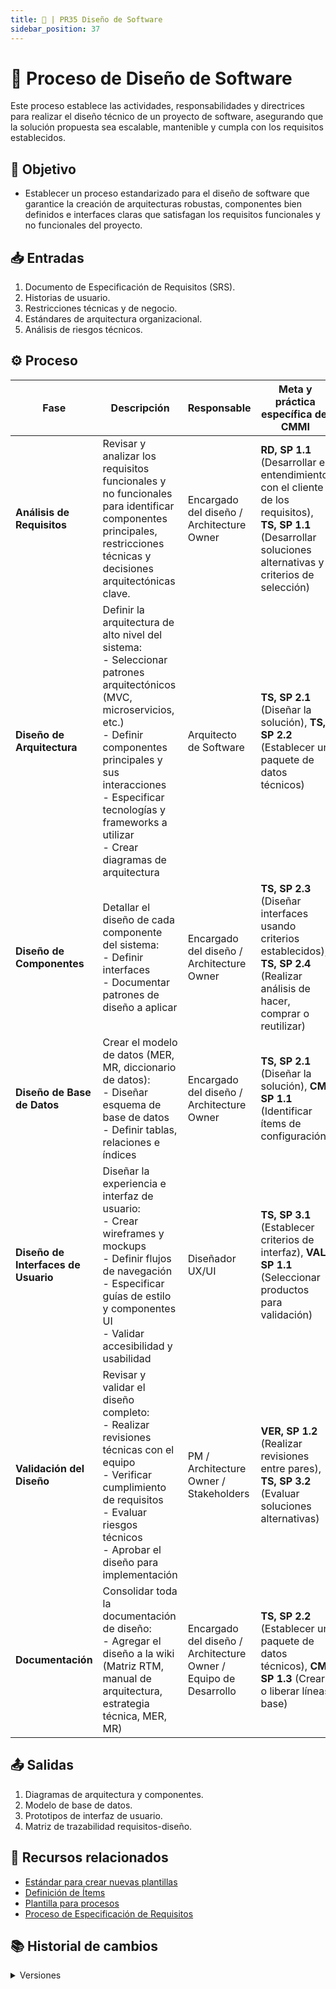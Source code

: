 ```yaml
---
title: 📐 | PR35 Diseño de Software
sidebar_position: 37
---
```


# 📐 Proceso de Diseño de Software

Este proceso establece las actividades, responsabilidades y directrices para realizar el diseño técnico de un proyecto de software, asegurando que la solución propuesta sea escalable, mantenible y cumpla con los requisitos establecidos.

## 🎯 Objetivo

- Establecer un proceso estandarizado para el diseño de software que garantice la creación de arquitecturas robustas, componentes bien definidos e interfaces claras que satisfagan los requisitos funcionales y no funcionales del proyecto.

## 📥 Entradas

1. Documento de Especificación de Requisitos (SRS).
2. Historias de usuario.
3. Restricciones técnicas y de negocio.
4. Estándares de arquitectura organizacional.
5. Análisis de riesgos técnicos.

## ⚙️ Proceso

| Fase | Descripción | Responsable | Meta y práctica específica del CMMI |
| ---- | ----------- | ----------- | ----------------------------------- |
| **Análisis de Requisitos** | Revisar y analizar los requisitos funcionales y no funcionales para identificar componentes principales, restricciones técnicas y decisiones arquitectónicas clave. | Encargado del diseño / Architecture Owner | **RD, SP 1.1** (Desarrollar el entendimiento con el cliente de los requisitos), **TS, SP 1.1** (Desarrollar soluciones alternativas y criterios de selección) |
| **Diseño de Arquitectura** | Definir la arquitectura de alto nivel del sistema: <br/>- Seleccionar patrones arquitectónicos (MVC, microservicios, etc.) <br/>- Definir componentes principales y sus interacciones <br/>- Especificar tecnologías y frameworks a utilizar <br/>- Crear diagramas de arquitectura | Arquitecto de Software | **TS, SP 2.1** (Diseñar la solución), **TS, SP 2.2** (Establecer un paquete de datos técnicos) |
| **Diseño de Componentes** | Detallar el diseño de cada componente del sistema: <br/>- Definir interfaces <br/>- Documentar patrones de diseño a aplicar | Encargado del diseño / Architecture Owner | **TS, SP 2.3** (Diseñar interfaces usando criterios establecidos), **TS, SP 2.4** (Realizar análisis de hacer, comprar o reutilizar) |
| **Diseño de Base de Datos** | Crear el modelo de datos (MER, MR, diccionario de datos): <br/>- Diseñar esquema de base de datos <br/>- Definir tablas, relaciones e índices | Encargado del diseño / Architecture Owner | **TS, SP 2.1** (Diseñar la solución), **CM, SP 1.1** (Identificar ítems de configuración) |
| **Diseño de Interfaces de Usuario** | Diseñar la experiencia e interfaz de usuario: <br/>- Crear wireframes y mockups <br/>- Definir flujos de navegación <br/>- Especificar guías de estilo y componentes UI <br/>- Validar accesibilidad y usabilidad | Diseñador UX/UI | **TS, SP 3.1** (Establecer criterios de interfaz), **VAL, SP 1.1** (Seleccionar productos para validación) |
| **Validación del Diseño** | Revisar y validar el diseño completo: <br/>- Realizar revisiones técnicas con el equipo <br/>- Verificar cumplimiento de requisitos <br/>- Evaluar riesgos técnicos <br/>- Aprobar el diseño para implementación | PM / Architecture Owner / Stakeholders | **VER, SP 1.2** (Realizar revisiones entre pares), **TS, SP 3.2** (Evaluar soluciones alternativas) |
| **Documentación** | Consolidar toda la documentación de diseño: <br/>- Agregar el diseño a la wiki (Matriz RTM, manual de arquitectura, estrategia técnica, MER, MR) | Encargado del diseño / Architecture Owner / Equipo de Desarrollo | **TS, SP 2.2** (Establecer un paquete de datos técnicos), **CM, SP 1.3** (Crear o liberar líneas base) |

## 📤 Salidas

1. Diagramas de arquitectura y componentes.
2. Modelo de base de datos.
3. Prototipos de interfaz de usuario.
4. Matriz de trazabilidad requisitos-diseño.

## 📎 Recursos relacionados

- [Estándar para crear nuevas plantillas](../standards/estandar-plantillas.md)
- [Definición de Ítems](../procesos/PR2-definicion-items.md)
- [Plantilla para procesos](../plantillas/plantilla-procesos.md)
- [Proceso de Especificación de Requisitos](../procesos/PR11-trazabilidad-requisitos.md)

## 📚 Historial de cambios

<details>
  <summary>Versiones</summary>
    | **Tipo de versión** | **Descripción** | **Fecha** | **Colaborador** |
    | ------------------- | --------------- | --------- | --------------- |
    | **1.0.0** | Creación inicial del proceso de diseño de software. | 05/06/2025 | Daniel Contreras Chávez |
</details>